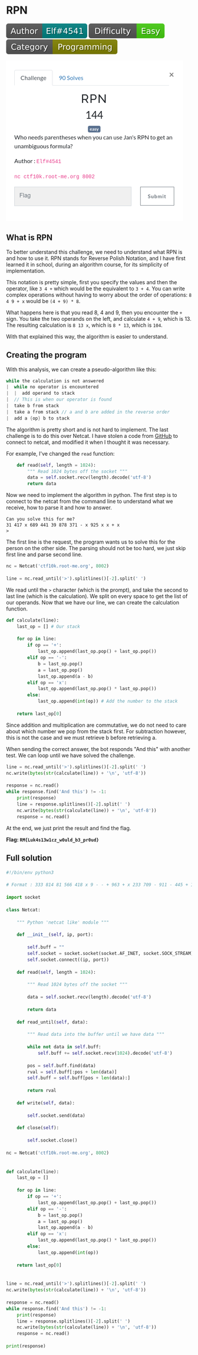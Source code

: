 # RPN

![](./img/author-elf.svg) ![](./img/difficulty-easy.svg) ![](./img/category.svg)

![](./img/rpn-desc.png)

## What is RPN

To better understand this challenge, we need to understand what RPN is and how to use it. RPN stands for Reverse Polish Notation, and I have first learned it in school, during an algorithm course, for its simplicity of implementation.

This notation is pretty simple, first you specify the values and then the operator, like `3 4 +` which would be the equivalent to `3 + 4`. You can write complex operations without having to worry about the order of operations: `8 4 9 + x` would be `(4 + 9) * 8`.

What happens here is that you read 8, 4 and 9, then you encounter the `+` sign. You take the two operands on the left, and calculate `4 + 9`, which is 13. The resulting calculation is `8 13 x`, which is `8 * 13`, which is `104`.

With that explained this way, the algorithm is easier to understand.

## Creating the program

With this analysis, we can create a pseudo-algorithm like this:

```c
while the calculation is not answered
|  while no operator is encountered
|  |  add operand to stack
|  // This is when our operator is found
|  take b from stack
|  take a from stack // a and b are added in the reverse order
|  add a {op} b to stack
```

The algorithm is pretty short and is not hard to implement. The last challenge is to do this over Netcat. I have stolen a code from [GitHub](https://gist.github.com/leonjza/f35a7252babdf77c8421) to connect to netcat, and modified it when I thought it was necessary.

For example, I've changed the `read` function:

```python
    def read(self, length = 1024):
        """ Read 1024 bytes off the socket """
        data = self.socket.recv(length).decode('utf-8')
        return data
```

Now we need to implement the algorithm in python. The first step is to connect to the netcat from the command line to understand what we receive, how to parse it and how to answer.

```
Can you solve this for me?
31 417 x 689 441 39 878 371 - x 925 x x + x
>
```

The first line is the request, the program wants us to solve this for the person on the other side. The parsing should not be too hard, we just skip first line and parse second line.

```python
nc = Netcat('ctf10k.root-me.org', 8002)

line = nc.read_until('>').splitlines()[-2].split(' ')
```

We read until the `>` character (which is the prompt), and take the second to last line (which is the calculation). We split on every space to get the list of our operands. Now that we have our line, we can create the calculation function.

```python
def calculate(line):
    last_op = [] # Our stack

    for op in line:
        if op == '+':
            last_op.append(last_op.pop() + last_op.pop())
        elif op == '-':
            b = last_op.pop()
            a = last_op.pop()
            last_op.append(a - b)
        elif op == 'x':
            last_op.append(last_op.pop() * last_op.pop())
        else:
            last_op.append(int(op)) # Add the number to the stack

    return last_op[0]
```

Since addition and multiplication are commutative, we do not need to care about which number we pop from the stack first. For subtraction however, this is not the case and we must retrieve b before retrieving a.

When sending the correct answer, the bot responds "And this" with another test. We can loop until we have solved the challenge.

```python
line = nc.read_until('>').splitlines()[-2].split(' ')
nc.write(bytes(str(calculate(line)) + '\n', 'utf-8'))

response = nc.read()
while response.find('And this') != -1:
    print(response)
    line = response.splitlines()[-2].split(' ')
    nc.write(bytes(str(calculate(line)) + '\n', 'utf-8'))
    response = nc.read()
```

At the end, we just print the result and find the flag.

**Flag: `RM{Luk4s13w1cz_w0uld_b3_pr0ud}`**

## Full solution

```python
#!/bin/env python3

# Format : 333 814 81 566 418 x 9 - - + 963 + x 233 709 - 911 - 445 + 188 322 701 526 5 271 x + x + - x +

import socket

class Netcat:

    """ Python 'netcat like' module """

    def __init__(self, ip, port):

        self.buff = ""
        self.socket = socket.socket(socket.AF_INET, socket.SOCK_STREAM)
        self.socket.connect((ip, port))

    def read(self, length = 1024):

        """ Read 1024 bytes off the socket """

        data = self.socket.recv(length).decode('utf-8')

        return data

    def read_until(self, data):

        """ Read data into the buffer until we have data """

        while not data in self.buff:
            self.buff += self.socket.recv(1024).decode('utf-8')

        pos = self.buff.find(data)
        rval = self.buff[:pos + len(data)]
        self.buff = self.buff[pos + len(data):]

        return rval

    def write(self, data):

        self.socket.send(data)

    def close(self):

        self.socket.close()

nc = Netcat('ctf10k.root-me.org', 8002)


def calculate(line):
    last_op = []

    for op in line:
        if op == '+':
            last_op.append(last_op.pop() + last_op.pop())
        elif op == '-':
            b = last_op.pop()
            a = last_op.pop()
            last_op.append(a - b)
        elif op == 'x':
            last_op.append(last_op.pop() * last_op.pop())
        else:
            last_op.append(int(op))

    return last_op[0]


line = nc.read_until('>').splitlines()[-2].split(' ')
nc.write(bytes(str(calculate(line)) + '\n', 'utf-8'))

response = nc.read()
while response.find('And this') != -1:
    print(response)
    line = response.splitlines()[-2].split(' ')
    nc.write(bytes(str(calculate(line)) + '\n', 'utf-8'))
    response = nc.read()

print(response)
```
